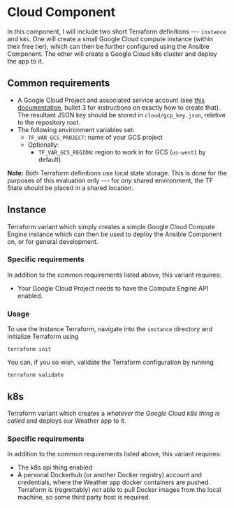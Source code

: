 # Cloud Component

In this component, I will include two short Terraform definitions --- `instance` and
`k8s`. One will create a small Google Cloud compute instance (within their free tier),
which can then be further configured using the Ansible Component. The other will create
a Google Cloud k8s cluster and deploy the app to it.

## Common requirements

* A Google Cloud Project and associated service account (see [this
  documentation](https://developer.hashicorp.com/terraform/tutorials/gcp-get-started/google-cloud-platform-build#set-up-gcp),
  bullet 3 for instructions on exactly how to create that). The resultant JSON key
  should be stored in `cloud/gcp_key.json`, relative to the repository root.
* The following environment variables set:
  * `TF_VAR_GCS_PROJECT`: name of your GCS project
  * Optionally:
    * `TF_VAR_GCS_REGION`: region to work in for GCS (`us-west1` by default)

**Note:** Both Terraform definitions use local state storage. This is done for the
purposes of this evaluation only --- for _any_ shared environment, the TF State should
be placed in a shared location.

## Instance

Terraform variant which simply creates a simple Google Cloud Compute Engine instance
which can then be used to deploy the Ansible Component on, or for general development.

### Specific requirements

In addition to the common requirements listed above, this variant requires:

* Your Google Cloud Project needs to have the Compute Engine API enabled.

### Usage

To use the Instance Terraform, navigate into the `instance` directory and initialize
Terraform using
```
terraform init
```

You can, if you so wish, validate the Terraform configuration by running
```
terraform validate
```

## k8s

Terraform variant which creates a _whatever the Google Cloud k8s thing is called_ and
deploys our Weather app to it.

### Specific requirements

In addition to the common requirements listed above, this variant requires:

* The k8s api thing enabled
* A personal Dockerhub (or another Docker registry) account and credentials, where the
  Weather app docker containers are pushed. Terraform is (regrettably) _not_ able to
  pull Docker images from the local machine, so some third party host is required.
